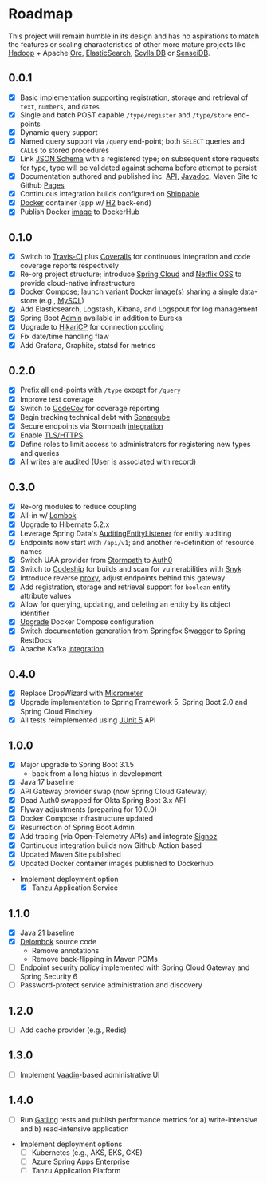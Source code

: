 # Roadmap

This project will remain humble in its design and has no aspirations to match the features or scaling characteristics of other more mature projects like [Hadoop](https://hadoop.apache.org/) + Apache [Orc](https://orc.apache.org/), [ElasticSearch](https://www.elastic.co/products/elasticsearch), [Scylla DB](http://www.scylladb.com/) or [SenseiDB](http://www.senseidb.com/).


## 0.0.1

- [x] Basic implementation supporting registration, storage and retrieval of `text`, `numbers`, and `dates`
- [x] Single and batch POST capable `/type/register` and `/type/store` end-points
- [x] Dynamic query support
- [x] Named query support via `/query` end-point; both `SELECT` queries and `CALL`s to stored procedures
- [x] Link [JSON Schema](http://spacetelescope.github.io/understanding-json-schema/) with a registered type; on subsequent store requests for type, type will be validated against schema before attempt to persist
- [x] Documentation authored and published inc. [API](http://fastnsilver.github.io/grivet/grivet/rest-api.html), [Javadoc](http://fastnsilver.github.io/grivet/apidocs/index.html), Maven Site to Github [Pages](http://fastnsilver.github.io/grivet/)
- [x] Continuous integration builds configured on [Shippable](http://docs.shippable.com/)
- [x] [Docker](https://www.docker.com/) container (app w/ [H2](http://www.h2database.com/html/main.html) back-end)
- [x] Publish Docker [image](https://hub.docker.com/r/fastnsilver/grivet/) to DockerHub

## 0.1.0

- [x] Switch to [Travis-CI](https://travis-ci.org/) plus [Coveralls](https://coveralls.io) for continuous integration and code coverage reports respectively
- [x] Re-org project structure; introduce [Spring Cloud](http://projects.spring.io/spring-cloud/) and [Netflix OSS](http://cloud.spring.io/spring-cloud-netflix/spring-cloud-netflix.html) to provide cloud-native infrastructure
- [x] Docker [Compose](https://docs.docker.com/compose/); launch variant Docker image(s) sharing a single data-store (e.g., [MySQL](https://www.mysql.com/))
- [x] Add Elasticsearch, Logstash, Kibana, and Logspout for log management
- [x] Spring Boot [Admin](https://github.com/codecentric/spring-boot-admin#spring-boot-admin) available in addition to Eureka
- [x] Upgrade to [HikariCP](http://brettwooldridge.github.io/HikariCP/) for connection pooling
- [x] Fix date/time handling flaw
- [x] Add Grafana, Graphite, statsd for metrics

## 0.2.0

- [x] Prefix all end-points with `/type` except for `/query`
- [x] Improve test coverage
- [x] Switch to [CodeCov](https://codecov.io/) for coverage reporting
- [x] Begin tracking technical debt with [Sonarqube](https://hub.docker.com/_/sonarqube/)
- [x] Secure endpoints via Stormpath [integration](https://stormpath.com/blog/build-spring-boot-spring-security-app/)
- [x] Enable [TLS/HTTPS](http://security.stackexchange.com/questions/5126/whats-the-difference-between-ssl-tls-and-https)
- [x] Define roles to limit access to administrators for registering new types and queries
- [x] All writes are audited (User is associated with record)

## 0.3.0

- [x] Re-org modules to reduce coupling
- [x] All-in w/ [Lombok](https://projectlombok.org/)
- [x] Upgrade to Hibernate 5.2.x
- [x] Leverage Spring Data's [AuditingEntityListener](http://docs.spring.io/spring-data/data-jpa/docs/1.7.0.DATAJPA-580-SNAPSHOT/reference/html/auditing.html) for entity auditing
- [x] Endpoints now start with `/api/v1`; and another re-definition of resource names
- [x] Switch UAA provider from [Stormpath](https://stormpath.com/blog/stormpaths-new-path) to [Auth0](https://manage.auth0.com/#/)
- [x] Switch to [Codeship](https://app.codeship.com/projects/201927/) for builds and scan for vulnerabilities with [Snyk](https://snyk.io/org/fastnsilver/projects?origin=github)
- [x] Introduce reverse [proxy](https://github.com/fastnsilver/grivet/issues/9), adjust endpoints behind this gateway
- [x] Add registration, storage and retrieval support for `boolean` entity attribute values
- [x] Allow for querying, updating, and deleting an entity by its object identifier
- [x] [Upgrade](https://github.com/fastnsilver/grivet/issues/8) Docker Compose configuration
- [x] Switch documentation generation from Springfox Swagger to Spring RestDocs
- [x] Apache Kafka [integration](https://github.com/fastnsilver/grivet/issues/7)

## 0.4.0

- [x] Replace DropWizard with [Micrometer](http://micrometer.io)
- [x] Upgrade implementation to Spring Framework 5, Spring Boot 2.0 and Spring Cloud Finchley
- [x] All tests reimplemented using [JUnit 5](http://junit.org/junit5/docs/current/user-guide/) API

## 1.0.0

- [x] Major upgrade to Spring Boot 3.1.5
  - back from a long hiatus in development
- [x] Java 17 baseline
- [x] API Gateway provider swap (now Spring Cloud Gateway)
- [x] Dead Auth0 swapped for Okta Spring Boot 3.x API
- [x] Flyway adjustments (preparing for 10.0.0)
- [x] Docker Compose infrastructure updated
- [x] Resurrection of Spring Boot Admin
- [x] Add tracing (via Open-Telemetry APIs) and integrate [Signoz](https://signoz.io/)
- [x] Continuous integration builds now Github Action based
- [x] Updated Maven Site published
- [x] Updated Docker container images published to Dockerhub
- Implement deployment option
  - [x] Tanzu Application Service

## 1.1.0

- [x] Java 21 baseline
- [x] [Delombok](https://github.com/fastnsilver/grivet/issues/151) source code
  - Remove annotations
  - Remove back-flipping in Maven POMs
- [ ] Endpoint security policy implemented with Spring Cloud Gateway and Spring Security 6
- [ ] Password-protect service administration and discovery

## 1.2.0

- [ ] Add cache provider (e.g., Redis)

## 1.3.0

- [ ] Implement [Vaadin](https://vaadin.com/home)-based administrative UI

## 1.4.0

- [ ] Run [Gatling](http://gatling.io/#/) tests and publish performance metrics for a) write-intensive and b) read-intensive application
- Implement deployment options
  - [ ] Kubernetes (e.g., AKS, EKS, GKE)
  - [ ] Azure Spring Apps Enterprise
  - [ ] Tanzu Application Platform
